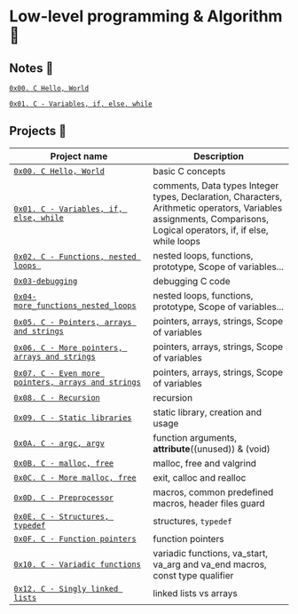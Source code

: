 # Low-level programming & Algorithm :robot:

## Notes :notebook:
[`0x00. C Hello, World`](./notes/0x00-hello_world.md)

[`0x01. C - Variables, if, else, while`](./notes/0x01-C_Variables_if_else_while.md)

## Projects :rocket:

| Project name                                                                         | Description                                                                                                                                                        |
| ------------------------------------------------------------------------------------ | ------------------------------------------------------------------------------------------------------------------------------------------------------------------ |
| [`0x00. C Hello, World`](./0x00-hello_world)                                         | basic C concepts                                                                                                                                                   |
| [`0x01. C - Variables, if, else, while`](./0x01-variables_if_else_while)             | comments, Data types Integer types, Declaration, Characters, Arithmetic operators, Variables assignments, Comparisons, Logical operators, if, if else, while loops |
| [`0x02. C - Functions, nested loops `](./0x02-functions_nested_loops)                | nested loops, functions, prototype, Scope of variables...                                                                                                          |
| [`0x03-debugging`](./0x03-debugging)                                                 | debugging C code                                                                                                                                                   |
| [`0x04-more_functions_nested_loops`](./0x04-more_functions_nested_loops)             | nested loops, functions, prototype, Scope of variables...                                                                                                          |
| [`0x05. C - Pointers, arrays and strings`](./0x05-pointers_arrays_strings)           | pointers, arrays, strings, Scope of variables                                                                                                                      |
| [`0x06. C - More pointers, arrays and strings`](./0x06-pointers_arrays_strings)      | pointers, arrays, strings, Scope of variables                                                                                                                      |
| [`0x07. C - Even more pointers, arrays and strings`](./0x07-pointers_arrays_strings) | pointers, arrays, strings, Scope of variables                                                                                                                      |
| [`0x08. C - Recursion`](./0x08-recursion)                                            | recursion                                                                                                                                                          |
| [`0x09. C - Static libraries`](./0x09-static_libraries)                                            | static library, creation and usage                                                                                                                                                         |
| [`0x0A. C - argc, argv`](./0x0A-argc_argv)                                            | function arguments, __attribute__((unused)) & (void)                                                                                                                                                        |
| [`0x0B. C - malloc, free`](./0x0B-malloc_free)                                            | malloc, free and valgrind                                                                                                                                                      |
| [`0x0C. C - More malloc, free`](./0x0C-more_malloc_free)                                            | exit, calloc and realloc                                                                                                                                                    |
| [`0x0D. C - Preprocessor`](./0x0D-preprocessor)                                            | macros, common predefined macros, header files guard                                                                                                                                                   |
| [`0x0E. C - Structures, typedef`](./0x0E-structures_typedef)                                            |  structures, `typedef`                                                                                                                                                  |
| [`0x0F. C - Function pointers`](./0x0F-function_pointers)                                            |  function pointers                                                                                                                                                 |
| [`0x10. C - Variadic functions`](./0x10-variadic_functions)                                            | variadic functions, va_start, va_arg and va_end macros, const type qualifier 
| [`0x12. C - Singly linked lists`](./0x12-singly_linked_lists)                                            |  linked lists vs arrays
 
